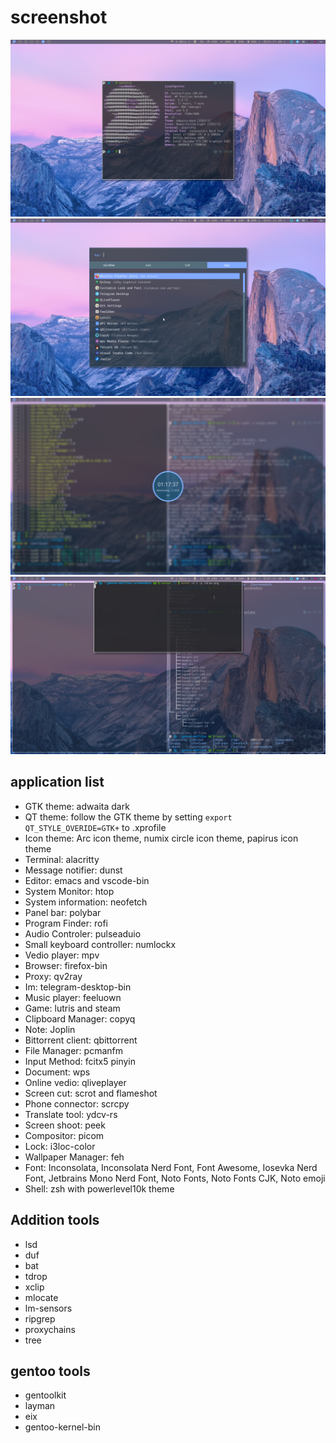 # screenshot
![Desktop](screenshots/Desktop.png)
![Rofi](screenshots/rofi.png)
![i3lock](screenshots/i3lock.png)
![tdrop](screenshots/tdrop.png)


## application list
- GTK theme: adwaita dark
- QT theme: follow the GTK theme by setting `export QT_STYLE_OVERIDE=GTK+` to .xprofile
- Icon theme: Arc icon theme, numix circle icon theme, papirus icon theme
- Terminal: alacritty
- Message notifier: dunst
- Editor: emacs and vscode-bin
- System Monitor: htop
- System information: neofetch
- Panel bar: polybar
- Program Finder: rofi
- Audio Controler: pulseaduio
- Small keyboard controller: numlockx
- Vedio player: mpv
- Browser: firefox-bin
- Proxy: qv2ray
- Im: telegram-desktop-bin
- Music player: feeluown
- Game: lutris and steam
- Clipboard Manager: copyq
- Note: Joplin
- Bittorrent client: qbittorrent
- File Manager: pcmanfm
- Input Method: fcitx5 pinyin
- Document: wps
- Online vedio: qliveplayer
- Screen cut: scrot and flameshot
- Phone connector: scrcpy
- Translate tool: ydcv-rs
- Screen shoot: peek
- Compositor: picom
- Lock: i3loc-color
- Wallpaper Manager: feh
- Font: Inconsolata, Inconsolata Nerd Font, Font Awesome, Iosevka Nerd Font, Jetbrains Mono Nerd Font, Noto Fonts, Noto Fonts CJK, Noto emoji
- Shell: zsh with powerlevel10k theme

## Addition tools
- lsd
- duf
- bat
- tdrop
- xclip
- mlocate
- lm-sensors
- ripgrep
- proxychains
- tree

## gentoo tools
- gentoolkit
- layman
- eix
- gentoo-kernel-bin
